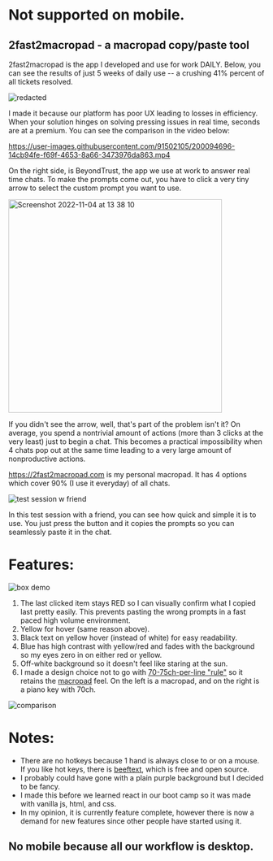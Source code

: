 # Not supported on mobile.

## 2fast2macropad -  a macropad copy/paste tool


2fast2macropad is the app I developed and use for work DAILY. Below, you can see the results of just 5 weeks of daily use -- a crushing 41% percent of all tickets resolved.

![redacted](https://user-images.githubusercontent.com/91502105/212519482-40747a49-21d6-4eef-b867-b7c5055cd8fb.png)

I made it because our platform has poor UX leading to losses in efficiency. When your solution hinges on solving pressing issues in real time, seconds are at a premium. You can see the comparison in the video below:

https://user-images.githubusercontent.com/91502105/200094696-14cb94fe-f69f-4653-8a66-3473976da863.mp4

On the right side, is BeyondTrust, the app we use at work to answer real time chats. 
To make the prompts come out, you have to click a very tiny arrow to select the custom prompt you want to use. 

<img width="420" alt="Screenshot 2022-11-04 at 13 38 10" src="https://user-images.githubusercontent.com/91502105/200040601-8a813a9e-8bb2-4f56-a163-780224267906.png">

If you didn't see the arrow, well, that's part of the problem isn't it? On average, you spend a nontrivial amount of actions (more than 3 clicks at the very least) just to begin a chat. This becomes a practical impossibility when 4 chats pop out at the same time leading to a very large amount of nonproductive actions.

https://2fast2macropad.com is my personal macropad. It has 4 options which cover 90% (I use it everyday) of all chats. 

![test session w friend](https://user-images.githubusercontent.com/91502105/200043517-aa71898c-d0d7-428e-b226-25164ca5def7.gif)

In this test session with a friend, you can see how quick and simple it is to use. You just press the button and it copies the prompts so you can seamlessly paste it in the chat.

# Features:


![box demo](https://user-images.githubusercontent.com/91502105/200045794-a2d4f731-8c65-4bdf-82d1-4c24d0e41eaf.gif)


1. The last clicked item stays RED so I can visually confirm what I copied last pretty easily. This prevents pasting the wrong prompts in a fast paced high volume environment. 
2. Yellow for hover (same reason above). 
3. Black text on yellow hover (instead of white) for easy readability. 
4. Blue has high contrast with yellow/red and fades with the background so my eyes zero in on either red or yellow. 
5. Off-white background so it doesn't feel like staring at the sun.
6. I made a design choice not to go with [70-75ch-per-line "rule"](https://kickpoint.ca/the-readability-formula-making-your-website-easy-to-read/) so it retains the [macropad](https://www.tindie.com/products/dekuNukem/duckypad-do-it-all-mechanical-macropad/) feel. On the left is a macropad, and on the right is a piano key with 70ch.

![comparison](https://user-images.githubusercontent.com/91502105/200047751-f0d1bc88-4cec-4654-8b5c-c8f0bf22a812.png)

# Notes: 

- There are no hotkeys because 1 hand is always close to or on a mouse. If you like hot keys, there is [beeftext](https://beeftext.org/), which is free and open source.
- I probably could have gone with a plain purple background but I decided to be fancy. 
- I made this before we learned react in our boot camp so it was made with vanilla js, html, and css.
- In my opinion, it is currently feature complete, however there is now a demand for new features since other people have started using it.

## No mobile because all our workflow is desktop.
